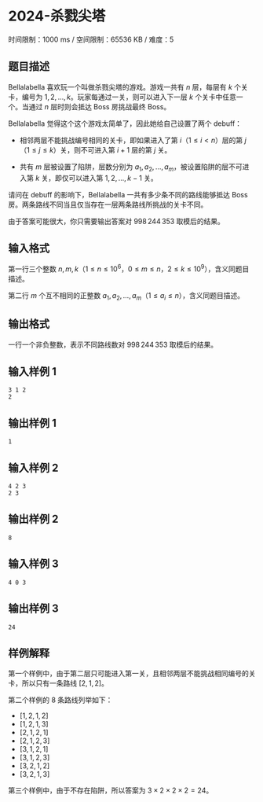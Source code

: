 # 2024-杀戮尖塔

时间限制：1000 ms / 空间限制：65536 KB / 难度：5

## 题目描述

Bellalabella 喜欢玩一个叫做杀戮尖塔的游戏。游戏一共有 $n$ 层，每层有 $k$ 个关卡，编号为 $1,2,\ldots,k$。玩家每通过一关，则可以进入下一层 $k$ 个关卡中任意一个。当通过 $n$ 层时则会抵达 Boss 房挑战最终 Boss。

Bellalabella 觉得这个这个游戏太简单了，因此她给自己设置了两个 debuff：

- 相邻两层不能挑战编号相同的关卡，即如果进入了第 $i$（$1 \le i < n$）层的第 $j$（$1 \le j \le k$）关，则不可进入第 $i + 1$ 层的第 $j$ 关。

- 共有 $m$ 层被设置了陷阱，层数分别为 $a_1, a_2, \dots, a_m$，被设置陷阱的层不可进入第 $k$ 关，即仅可以进入第 $1,2,\ldots,k - 1$ 关。

请问在 debuff 的影响下，Bellalabella 一共有多少条不同的路线能够抵达 Boss 房。两条路线不同当且仅当存在一层两条路线所挑战的关卡不同。

由于答案可能很大，你只需要输出答案对 $998\,244\,353$ 取模后的结果。

## 输入格式

第一行三个整数 $n, m, k$（$1 \le n \le 10^6$，$0 \le m \le n$，$2 \le k \le 10^9$），含义同题目描述。

第二行 $m$ 个互不相同的正整数 $a_1,a_2,\ldots,a_m$（$1 \le a_i \le n$），含义同题目描述。

## 输出格式

一行一个非负整数，表示不同路线数对 $998\,244\,353$ 取模后的结果。

## 输入样例 1

    3 1 2
    2

## 输出样例 1

    1

## 输入样例 2

    4 2 3
    2 3

## 输出样例 2

    8

## 输入样例 3

    4 0 3

## 输出样例 3

    24

## 样例解释

第一个样例中，由于第二层只可能进入第一关，且相邻两层不能挑战相同编号的关卡，所以只有一条路线 $[2, 1, 2]$。

第二个样例的 $8$ 条路线列举如下：

- $[1, 2, 1, 2]$
- $[1, 2, 1, 3]$
- $[2, 1, 2, 1]$
- $[2, 1, 2, 3]$
- $[3, 1, 2, 1]$
- $[3, 1, 2, 3]$
- $[3, 2, 1, 2]$
- $[3, 2, 1, 3]$

第三个样例中，由于不存在陷阱，所以答案为 $3\times 2 \times 2 \times 2=24$。
